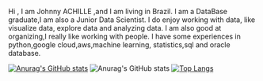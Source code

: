 Hi , I am Johnny ACHILLE ,and I am living in Brazil. I am a DataBase graduate,I am also a Junior Data Scientist.
I do enjoy working with data, like visualize data, explore data and analyzing data.
I am also good at organizing,I really like working with people.
I have some experiences in python,google cloud,aws,machine learning, statistics,sql  and oracle database. 

[![Anurag's GitHub stats](https://github-readme-stats.vercel.app/api?username=widjohn)](https://github.com/widjohn/github-readme-stats)
![Anurag's GitHub stats](https://github-readme-stats.vercel.app/api?username=widjohn&show_icons=true&theme=dark)
[![Top Langs](https://github-readme-stats.vercel.app/api/top-langs/?username=widjohn&hide=python,sql)](https://github.com/widjohn/github-readme-stats)
<link rel="stylesheet" href="https://cdn.jsdelivr.net/gh/devicons/devicon@v2.14.0/devicon.min.css">


